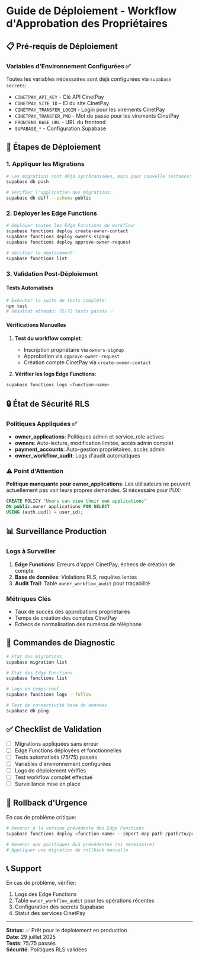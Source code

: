 # Guide de Déploiement - Workflow d'Approbation des Propriétaires

## 📋 Pré-requis de Déploiement

### Variables d'Environnement Configurées ✅
Toutes les variables nécessaires sont déjà configurées via `supabase secrets`:

- `CINETPAY_API_KEY` - Clé API CinetPay
- `CINETPAY_SITE_ID` - ID du site CinetPay  
- `CINETPAY_TRANSFER_LOGIN` - Login pour les virements CinetPay
- `CINETPAY_TRANSFER_PWD` - Mot de passe pour les virements CinetPay
- `FRONTEND_BASE_URL` - URL du frontend
- `SUPABASE_*` - Configuration Supabase

## 🚀 Étapes de Déploiement

### 1. Appliquer les Migrations
```bash
# Les migrations sont déjà synchronisées, mais pour nouvelle instance:
supabase db push

# Vérifier l'application des migrations:
supabase db diff --schema public
```

### 2. Déployer les Edge Functions
```bash
# Déployer toutes les Edge Functions du workflow:
supabase functions deploy create-owner-contact
supabase functions deploy owners-signup
supabase functions deploy approve-owner-request

# Vérifier le déploiement:
supabase functions list
```

### 3. Validation Post-Déploiement

#### Tests Automatisés
```bash
# Exécuter la suite de tests complète:
npm test
# Résultat attendu: 75/75 tests passés ✅
```

#### Vérifications Manuelles
1. **Test du workflow complet**:
   - Inscription propriétaire via `owners-signup`
   - Approbation via `approve-owner-request` 
   - Création compte CinetPay via `create-owner-contact`

2. **Vérifier les logs Edge Functions**:
```bash
supabase functions logs <function-name>
```

## 🔒 État de Sécurité RLS

### Politiques Appliquées ✅
- **owner_applications**: Politiques admin et service_role actives
- **owners**: Auto-lecture, modification limitée, accès admin complet
- **payment_accounts**: Auto-gestion propriétaires, accès admin
- **owner_workflow_audit**: Logs d'audit automatiques

### ⚠️ Point d'Attention
**Politique manquante pour owner_applications**:
Les utilisateurs ne peuvent actuellement pas voir leurs propres demandes. Si nécessaire pour l'UX:

```sql
CREATE POLICY "Users can view their own applications" 
ON public.owner_applications FOR SELECT 
USING (auth.uid() = user_id);
```

## 📊 Surveillance Production

### Logs à Surveiller
1. **Edge Functions**: Erreurs d'appel CinetPay, échecs de création de compte
2. **Base de données**: Violations RLS, requêtes lentes
3. **Audit Trail**: Table `owner_workflow_audit` pour traçabilité

### Métriques Clés
- Taux de succès des approbations propriétaires
- Temps de création des comptes CinetPay
- Échecs de normalisation des numéros de téléphone

## 🔧 Commandes de Diagnostic

```bash
# État des migrations
supabase migration list

# État des Edge Functions
supabase functions list

# Logs en temps réel
supabase functions logs --follow

# Test de connectivité base de données
supabase db ping
```

## ✅ Checklist de Validation

- [ ] Migrations appliquées sans erreur
- [ ] Edge Functions déployées et fonctionnelles  
- [ ] Tests automatisés (75/75) passés
- [ ] Variables d'environnement configurées
- [ ] Logs de déploiement vérifiés
- [ ] Test workflow complet effectué
- [ ] Surveillance mise en place

## 🚨 Rollback d'Urgence

En cas de problème critique:

```bash
# Revenir à la version précédente des Edge Functions
supabase functions deploy <function-name> --import-map-path /path/to/previous/version

# Revenir aux politiques RLS précédentes (si nécessaire)
# Appliquer une migration de rollback manuelle
```

## 📞 Support

En cas de problème, vérifier:
1. Logs des Edge Functions
2. Table `owner_workflow_audit` pour les opérations récentes
3. Configuration des secrets Supabase
4. Statut des services CinetPay

---

**Status**: ✅ Prêt pour le déploiement en production  
**Date**: 29 juillet 2025  
**Tests**: 75/75 passés  
**Sécurité**: Politiques RLS validées
